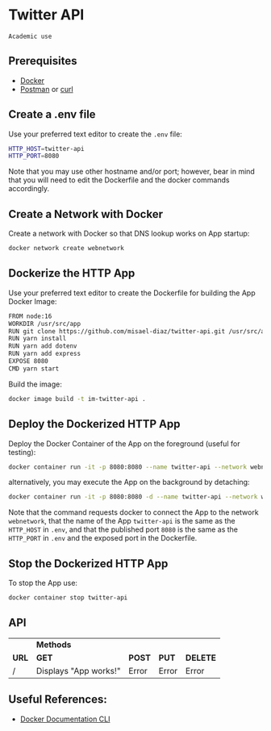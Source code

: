 # Twitter API

```
Academic use
```

## Prerequisites
- [Docker](https://www.docker.com/)
- [Postman](https://www.postman.com/) or [curl](https://curl.se/docs/manpage.html)

## Create a .env file

Use your preferred text editor to create the `.env` file:

```sh
HTTP_HOST=twitter-api
HTTP_PORT=8080
```

Note that you may use other hostname and/or port; however, bear in mind that
you will need to edit the Dockerfile and the docker commands accordingly.

## Create a Network with Docker

Create a network with Docker so that DNS lookup works on App startup:

```sh
docker network create webnetwork
```

## Dockerize the HTTP App

Use your preferred text editor to create the Dockerfile for building the App Docker Image:

```sh
FROM node:16
WORKDIR /usr/src/app
RUN git clone https://github.com/misael-diaz/twitter-api.git /usr/src/app
RUN yarn install
RUN yarn add dotenv
RUN yarn add express
EXPOSE 8080
CMD yarn start
```

Build the image:
```sh
docker image build -t im-twitter-api .
```

## Deploy the Dockerized HTTP App

Deploy the Docker Container of the App on the foreground (useful for testing):
```sh
docker container run -it -p 8080:8080 --name twitter-api --network webnetwork --env-file .env im-twitter-api
```

alternatively, you may execute the App on the background by detaching:
```sh
docker container run -it -p 8080:8080 -d --name twitter-api --network webnetwork --env-file .env im-twitter-api
```

Note that the command requests docker to connect the App to the network `webnetwork`,
that the name of the App `twitter-api` is the same as the `HTTP_HOST` in `.env`,
and that the published port `8080` is the same as the `HTTP_PORT` in `.env` and the
exposed port in the Dockerfile.

## Stop the Dockerized HTTP App

To stop the App use:

```sh
docker container stop twitter-api
```

## API

<table><!-- Table Starts -->
<tr><!-- Table Row Starts -->
<td><!-- Empty Table Data Cell --></td>
<td colspan="4"><strong>Methods</strong><!-- This Data Cell Spans four Columns -->
</td>
</tr><!-- Table Row Ends -->
<tr><!-- Table Row Containing URL, GET, POST, and DELETE -->
<td><strong>URL</strong> 
</td>
<td><strong>GET</strong> 
</td>
<td><strong>POST</strong> 
</td>
<td><strong>PUT</strong> 
</td>
<td><strong>DELETE</strong> 
</td>
</tr>
<tr><!-- Table Row Containing Info about the HTTP Methods on the Root Route -->
<td>/
</td>
<td>Displays "App works!"		<!-- HTTP GET -->
</td>
<td>Error				<!-- HTTP POST -->
</td>
<td>Error				<!-- HTTP PUT -->
</td>
<td>Error				<!-- HTTP DELETE -->
</td>
</tr>
</table><!-- Table Ends -->


## Useful References:

- [Docker Documentation CLI](https://docs.docker.com/engine/reference/commandline/cli/)
